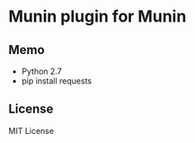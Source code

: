 Munin plugin for Munin
======================

Memo
-----------

* Python 2.7
* pip install requests

License
-----------
MIT License
